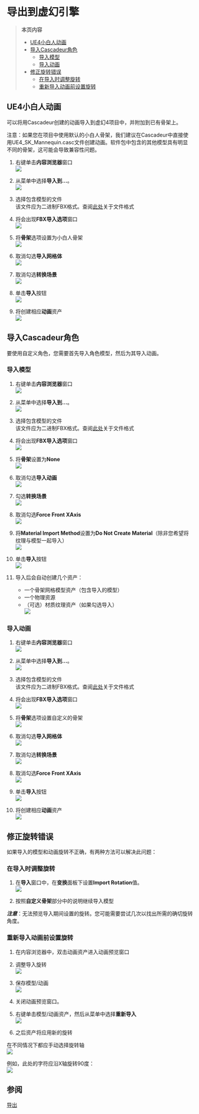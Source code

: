 # 导出到虚幻引擎

>**本页内容**
>- [UE4小白人动画](#UE4小白人动画)
>- [导入Cascadeur角色](#导入Cascadeur角色)
>   - [导入模型](#导入模型)
>   - [导入动画](#导入动画)
>- [修正旋转错误](#修正旋转错误)
>   - [在导入时调整旋转](#在导入时调整旋转)
>   - [重新导入动画前设置旋转](#重新导入动画前设置旋转)
 
## UE4小白人动画

可以将用Cascadeur创建的动画导入到虚幻4项目中，并附加到已有骨架上。

注意：如果您在项目中使用默认的小白人骨架，我们建议在Cascadeur中直接使用UE4_SK_Mannequin.casc文件创建动画。软件包中包含的其他模型具有明显不同的骨架，这可能会导致兼容性问题。

1. 右键单击**内容浏览器**窗口  
![](https://cascadeur.com/images/category/2020/03/24/2248c1f16c9b1d92ab0e12cb8f983d2b.png)

2. 从菜单中选择**导入到...**。  
![](https://cascadeur.com/images/category/2020/03/24/d6221cd90f549431f4d3566f226bcbae.png)

3. 选择包含模型的文件  
该文件应为二进制FBX格式。查阅[此处](Export.md)关于文件格式

4. 将会出现**FBX导入选项**窗口  
![](https://cascadeur.com/images/category/2020/03/24/ce84037d5493fb939b9d2c0c4c5cd764.jpg)

5. 将**骨架**选项设置为小白人骨架  
![](https://cascadeur.com/images/category/2020/03/24/28424c3a88677bfbd77d4aa24851ea57.png)

6. 取消勾选**导入网格体**  
![](https://cascadeur.com/images/category/2020/03/24/4eabbb6144b7be5056e2a4984d0e9a33.png)

7. 取消勾选**转换场景**  
![](https://cascadeur.com/images/category/2020/03/24/4f7d42e42d14b924d476b00fedc67309.png)

8. 单击**导入**按钮  
![](https://cascadeur.com/images/category/2020/03/24/4605313ecb1b3e6182e4cc6d33969820.png)

9. 将创建相应**动画**资产  
![](https://cascadeur.com/images/category/2020/03/24/416b582f116c7cad0e315c5b2b6e877c.png)

## 导入Cascadeur角色

要使用自定义角色，您需要首先导入角色模型，然后为其导入动画。

### 导入模型

1. 右键单击**内容浏览器**窗口  
![](https://cascadeur.com/images/category/2020/03/24/2248c1f16c9b1d92ab0e12cb8f983d2b.png)

2. 从菜单中选择**导入到...**。  
![](https://cascadeur.com/images/category/2020/03/24/d6221cd90f549431f4d3566f226bcbae.png)

3. 选择包含模型的文件  
该文件应为二进制FBX格式。查阅[此处](Export.md)关于文件格式

4. 将会出现**FBX导入选项**窗口  
![](https://cascadeur.com/images/category/2020/03/24/ce84037d5493fb939b9d2c0c4c5cd764.jpg)

5. 将**骨架**设置为**None**  
![](https://cascadeur.com/images/category/2020/03/24/8bd6e8ce938b9ce75659bf70ba063ba9.jpg)

6. 取消勾选**导入动画**  
![](https://cascadeur.com/images/category/2020/03/24/5de9d8b73bca59a4db6f7aefbec521c8.png)

7. 勾选**转换场景**  
![](https://cascadeur.com/images/category/2020/03/24/6c1b3e551fc2abf59e773682862147c8.png)

8. 取消勾选**Force Front XAxis**  
![](https://cascadeur.com/images/category/2020/03/24/fffb5bb9e782bb28c0b2bca2253b8176.png)

9. 将**Material Import Method**设置为**Do Not Create Material**（除非您希望将纹理与模型一起导入）  
![](https://cascadeur.com/images/category/2020/03/24/85241e27c8d4e035053cb2fa36143088.png)

10. 单击**导入**按钮  
![](https://cascadeur.com/images/category/2020/03/24/4605313ecb1b3e6182e4cc6d33969820.png)

11. 导入后会自动创建几个资产：
    - 一个骨架网格模型资产（包含导入的模型）
    - 一个物理资源
    - （可选）材质纹理资产（如果勾选导入）  
![](https://cascadeur.com/images/category/2020/03/24/1bb07d8881b312d964f52ae67879b8cd.png)

### 导入动画

1. 右键单击**内容浏览器**窗口  
![](https://cascadeur.com/images/category/2020/03/24/2248c1f16c9b1d92ab0e12cb8f983d2b.png)

2. 从菜单中选择**导入到...**。  
![](https://cascadeur.com/images/category/2020/03/24/d6221cd90f549431f4d3566f226bcbae.png)

3. 选择包含模型的文件  
该文件应为二进制FBX格式。查阅[此处](Export.md)关于文件格式

4. 将会出现**FBX导入选项**窗口  
![](https://cascadeur.com/images/category/2020/03/24/ce84037d5493fb939b9d2c0c4c5cd764.jpg)

5. 将**骨架**选项设置自定义的骨架  
![](https://cascadeur.com/images/category/2020/03/24/df39f3f51ea558d6db7164e9f2afaa71.png)

6. 取消勾选**导入网格体**  
![](https://cascadeur.com/images/category/2020/03/24/0a5f492170a310c34284b243a848a6aa.png) 

7. 取消勾选**转换场景**  
![](https://cascadeur.com/images/category/2020/03/24/4f7d42e42d14b924d476b00fedc67309.png)

8. 取消勾选**Force Front XAxis**  
![](https://cascadeur.com/images/category/2020/03/24/66046b777f97a3aaabbfa06121cdc2eb.png)

9. 单击**导入**按钮  
![](https://cascadeur.com/images/category/2020/03/24/4605313ecb1b3e6182e4cc6d33969820.png)

10. 将创建相应**动画**资产  
![](https://cascadeur.com/images/category/2020/03/24/416b582f116c7cad0e315c5b2b6e877c.png)

## 修正旋转错误

如果导入的模型和动画旋转不正确，有两种方法可以解决此问题：

### 在导入时调整旋转

1. 在**导入**窗口中，在**变换**面板下设置**Import Rotation**值。  
![](https://cascadeur.com/images/category/2020/03/24/e1c984bfd340212c8f76f120efccb0f8.png)

2. 按照**自定义骨架**部分中的说明继续导入模型

***注意***：无法预览导入期间设置的旋转。您可能需要尝试几次以找出所需的确切旋转角度。

### 重新导入动画前设置旋转

1. 在内容浏览器中，双击动画资产进入动画预览窗口

2. 调整导入旋转  
![](https://cascadeur.com/images/category/2020/03/24/1fd84e911b50f52d6c1da92b2a61dfd4.png)

3. 保存模型/动画  
![](https://cascadeur.com/images/category/2020/03/24/89cc8ba25bbdadc4db772755036d512e.png)

4. 关闭动画预览窗口。
5. 右键单击模型/动画资产，然后从菜单中选择**重新导入**  
![](https://cascadeur.com/images/category/2020/03/24/f2aa74fac93223b24b8d356987c58d91.jpg)

6. 之后资产将应用新的旋转

在不同情况下都应手动选择旋转轴  
![](https://cascadeur.com/images/category/2020/03/24/e047c4b5cd1c0641100adab9e69f49cb.png)

例如，此处的字符应沿X轴旋转90度：  
![](https://cascadeur.com/images/category/2020/03/24/34781d100083d6a8c6f2c7afd907cdfa.png)

## 参阅

[导出](Export.md)